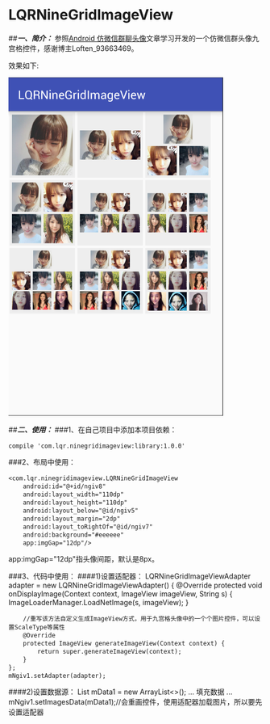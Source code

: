 # LQRNineGridImageView

##***一、简介：***
参照[Android 仿微信群聊头像](http://blog.csdn.net/loften_93663469/article/details/51227541)文章学习开发的一个仿微信群头像九宫格控件，感谢博主Loften_93663469。

效果如下:

![image](screenshots/1.png)

##***二、使用：***
###1、在自己项目中添加本项目依赖：

	compile 'com.lqr.ninegridimageview:library:1.0.0'

###2、布局中使用：

	<com.lqr.ninegridimageview.LQRNineGridImageView
        android:id="@+id/ngiv8"
        android:layout_width="110dp"
        android:layout_height="110dp"
        android:layout_below="@id/ngiv5"
        android:layout_margin="2dp"
        android:layout_toRightOf="@id/ngiv7"
        android:background="#eeeeee"
        app:imgGap="12dp"/>

app:imgGap="12dp"指头像间距，默认是8px。

###3、代码中使用：
####1)设置适配器：
    LQRNineGridImageViewAdapter adapter = new LQRNineGridImageViewAdapter<String>() {
        @Override
        protected void onDisplayImage(Context context, ImageView imageView, String s) {
            ImageLoaderManager.LoadNetImage(s, imageView);
        }

        //重写该方法自定义生成ImageView方式，用于九宫格头像中的一个个图片控件，可以设置ScaleType等属性
        @Override
        protected ImageView generateImageView(Context context) {
            return super.generateImageView(context);
        }
    };
	mNgiv1.setAdapter(adapter);
####2)设置数据源：
	List<String> mData1 = new ArrayList<>();
	...
	填充数据
	...
	mNgiv1.setImagesData(mData1);//会重画控件，使用适配器加载图片，所以要先设置适配器
